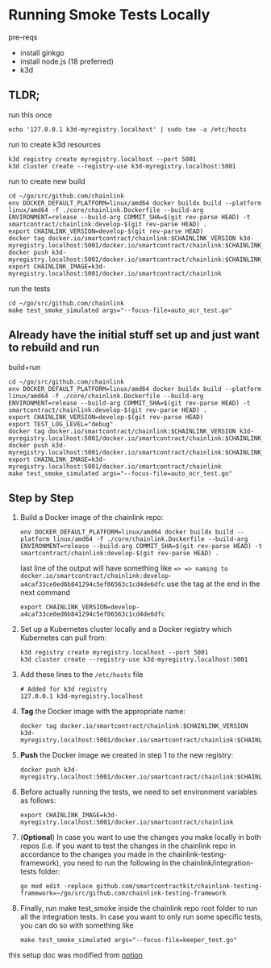 # Running Smoke Tests Locally

pre-reqs
* install ginkgo
* install node.js (18 preferred)
* k3d

## TLDR;
run this once
```shell
echo '127.0.0.1 k3d-myregistry.localhost' | sudo tee -a /etc/hosts
```
run to create k3d resources
```shell
k3d registry create myregistry.localhost --port 5001
k3d cluster create --registry-use k3d-myregistry.localhost:5001
```
run to create new build
```shell
cd ~/go/src/github.com/chainlink
env DOCKER_DEFAULT_PLATFORM=linux/amd64 docker buildx build --platform linux/amd64 -f ./core/chainlink.Dockerfile --build-arg ENVIRONMENT=release --build-arg COMMIT_SHA=$(git rev-parse HEAD) -t smartcontract/chainlink:develop-$(git rev-parse HEAD) .
export CHAINLINK_VERSION=develop-$(git rev-parse HEAD)
docker tag docker.io/smartcontract/chainlink:$CHAINLINK_VERSION k3d-myregistry.localhost:5001/docker.io/smartcontract/chainlink:$CHAINLINK_VERSION
docker push k3d-myregistry.localhost:5001/docker.io/smartcontract/chainlink:$CHAINLINK_VERSION
export CHAINLINK_IMAGE=k3d-myregistry.localhost:5001/docker.io/smartcontract/chainlink
```
run the tests
 ```shell
cd ~/go/src/github.com/chainlink
make test_smoke_simulated args="--focus-file=auto_ocr_test.go"
 ``` 

## Already have the initial stuff set up and just want to rebuild and run
build+run
```shell
cd ~/go/src/github.com/chainlink
env DOCKER_DEFAULT_PLATFORM=linux/amd64 docker buildx build --platform linux/amd64 -f ./core/chainlink.Dockerfile --build-arg ENVIRONMENT=release --build-arg COMMIT_SHA=$(git rev-parse HEAD) -t smartcontract/chainlink:develop-$(git rev-parse HEAD) .
export CHAINLINK_VERSION=develop-$(git rev-parse HEAD)
export TEST_LOG_LEVEL="debug"
docker tag docker.io/smartcontract/chainlink:$CHAINLINK_VERSION k3d-myregistry.localhost:5001/docker.io/smartcontract/chainlink:$CHAINLINK_VERSION
docker push k3d-myregistry.localhost:5001/docker.io/smartcontract/chainlink:$CHAINLINK_VERSION
export CHAINLINK_IMAGE=k3d-myregistry.localhost:5001/docker.io/smartcontract/chainlink
make test_smoke_simulated args="--focus-file=auto_ocr_test.go"
 ``` 

## Step by Step

1. Build a Docker image of the chainlink repo:

   ```shell
   env DOCKER_DEFAULT_PLATFORM=linux/amd64 docker buildx build --platform linux/amd64 -f ./core/chainlink.Dockerfile --build-arg ENVIRONMENT=release --build-arg COMMIT_SHA=$(git rev-parse HEAD) -t smartcontract/chainlink:develop-$(git rev-parse HEAD) .
   ```
   last line of the output will have something like
   `=> => naming to docker.io/smartcontract/chainlink:develop-a4caf33ce0ed6b841294c5ef06563c1cd4de6dfc`
   use the tag at the end in the next command
   ```shell
   export CHAINLINK_VERSION=develop-a4caf33ce0ed6b841294c5ef06563c1cd4de6dfc
   ```
2. Set up a Kubernetes cluster locally and a Docker registry which Kubernetes can pull from:

   ```shell
   k3d registry create myregistry.localhost --port 5001
   k3d cluster create --registry-use k3d-myregistry.localhost:5001
   ```

3. Add these lines to the `/etc/hosts` file

    ```shell
    # Added for k3d registry
    127.0.0.1 k3d-myregistry.localhost
    ```

4. **Tag** the Docker image with the appropriate name:

   ```shell
   docker tag docker.io/smartcontract/chainlink:$CHAINLINK_VERSION k3d-myregistry.localhost:5001/docker.io/smartcontract/chainlink:$CHAINLINK_VERSION
   ```

5. **Push** the Docker image we created in step 1 to the new registry:

   ```shell 
   docker push k3d-myregistry.localhost:5001/docker.io/smartcontract/chainlink:$CHAINLINK_VERSION
   ```

6. Before actually running the tests, we need to set environment variables as follows:

   ```shell
   export CHAINLINK_IMAGE=k3d-myregistry.localhost:5001/docker.io/smartcontract/chainlink
   ```

7. (**Optional**) In case you want to use the changes you make locally in both repos (i.e. if you want to test the changes in the chainlink repo in accordance to the changes you made in the chainlink-testing-framework), you need to run the following in the chainlink/integration-tests folder:
   ```shell
   go mod edit -replace github.com/smartcontractkit/chainlink-testing-framework=~/go/src/github.com/chainlink-testing-framework
   ```

8. Finally, run make test_smoke inside the chainlink repo root folder to run all the integration tests. In case you want to only run some specific tests, you can do so with something like
    ```shell
    make test_smoke_simulated args="--focus-file=keeper_test.go"
    ``` 

this setup doc was modified from [notion](https://www.notion.so/chainlink/Setting-up-Integration-Tests-Framework-Locally-dc0e3db7718b45ad9249e97d7ef74c51)
